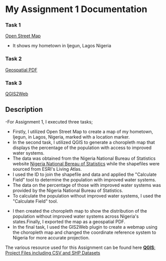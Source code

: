 # My Assignment 1 Documentation

### Task 1

[Open Street Map](https://fadojuaj.github.io/LA558_FADOJU_AYODELE/Assignment/Assignment%202/OpenStreetMap_Ijegun/Ass2_OSM.html)
- It shows my hometown in Ijegun, Lagos Nigeria

### Task 2

[Geospatial PDF](https://fadojuaj.github.io/LA558_FADOJU_AYODELE/Assignment/Assignment%202/Exported_Map/Assign3.pdf)

### Task 3
[QGIS2Web](https://fadojuaj.gitHub.io/LA558_FADOJU_AYODELE/Assignment/Assignment%202/Exported_Map/qgis2web_2023_02_06-22_46_25_723413/qgis2web_2023_02_06-22_50_28_532826/index.html#7/9.536/1.824) 

## Description

-For Assignment 1, I executed three tasks;
- Firstly, I utilized Open Street Map to create a map of my hometown, Ijegun, in Lagos, Nigeria, marked with a location marker.
 - In the second task, I utilized QGIS to generate a choropleth map that displays the percentage of the population with access to improved water systems.
- The data was obtained from the Nigeria National Bureau of Statistics website [Nigeria National Bereau of Statistics](https://www.nigerianstat.gov.ng/) while the shapefiles were sourced from ESRI's Living Atlas.
 - I used the ID to join the shapefile and data and applied the "Calculate Field" tool to determine the population with improved water systems.
- The data on the percentage of those with improved water systems was provided by the Nigeria National Bureau of Statistics.
 - To calculate the population without improved water systems, I used the "Calculate Field" tool.</p>
  - I then created the choropleth map to show the distribution of the population without improved water systems across Nigeria's states.Finally, I exported the map as a geospatial PDF.
  - In the final task, I used the GIS2Web plugin to create a webmap using the choropleth map and changed the coordinate reference system to Nigeria for more accurate projection.
  
The various resource used for this Assignment can be found here <a href="https://github.com/Fadojuaj/LA558_FADOJU_AYODELE/tree/Main/Assignment/Assignment%202/Exported_Map" target="_blank" rel="noopener noreferrer"><b>QGIS</b>: Project Files including CSV and SHP Datasets</a>
